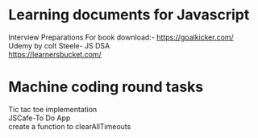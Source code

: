 # Learning documents for Javascript
Interview Preparations
For book download:- https://goalkicker.com/ <br/>
Udemy by colt Steele- JS DSA <br/>
https://learnersbucket.com/ <br/>

# Machine coding round tasks
Tic tac toe implementation <br/>
JSCafe-To Do App <br/>
create a function to clearAllTimeouts <br/>

